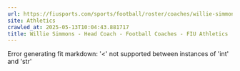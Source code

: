 ```yaml
---
url: https://fiusports.com/sports/football/roster/coaches/willie-simmons/3325
site: Athletics
crawled_at: 2025-05-13T10:04:43.881717
title: Willie Simmons - Head Coach - Football Coaches - FIU Athletics
---
```


Error generating fit markdown: '<' not supported between instances of 'int' and 'str'
